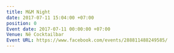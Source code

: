 ```yaml
---
title: M&M Night
date: 2017-07-11 15:04:00 +07:00
position: 0
Event date: 2017-07-11 00:00:00 +07:00
Venue: Nê Cocktailbar
Event URL: https://www.facebook.com/events/288811488249585/
---
```


